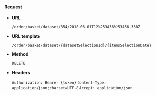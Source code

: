 #### Request

* **URL**

  `/order/basket/dataset/354/2018-06-01T12%253A36%253A56.338Z`

* **URL template**

  `/order/basket/dataset/{datasetSelectionId}/{itemsSelectionDate}`

* **Method**

  `DELETE`

* **Headers**

  `Authorization: Bearer {token}`
  `Content-Type: application/json;charset=UTF-8`
  `Accept: application/json`
